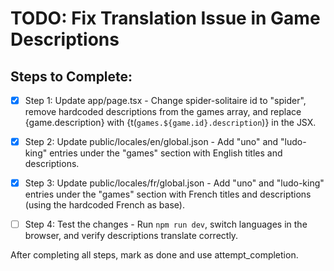 # TODO: Fix Translation Issue in Game Descriptions

## Steps to Complete:

- [x] Step 1: Update app/page.tsx - Change spider-solitaire id to "spider", remove hardcoded descriptions from the games array, and replace {game.description} with {t(`games.${game.id}.description`)} in the JSX.

- [x] Step 2: Update public/locales/en/global.json - Add "uno" and "ludo-king" entries under the "games" section with English titles and descriptions.

- [x] Step 3: Update public/locales/fr/global.json - Add "uno" and "ludo-king" entries under the "games" section with French titles and descriptions (using the hardcoded French as base).

- [ ] Step 4: Test the changes - Run `npm run dev`, switch languages in the browser, and verify descriptions translate correctly.

After completing all steps, mark as done and use attempt_completion.
